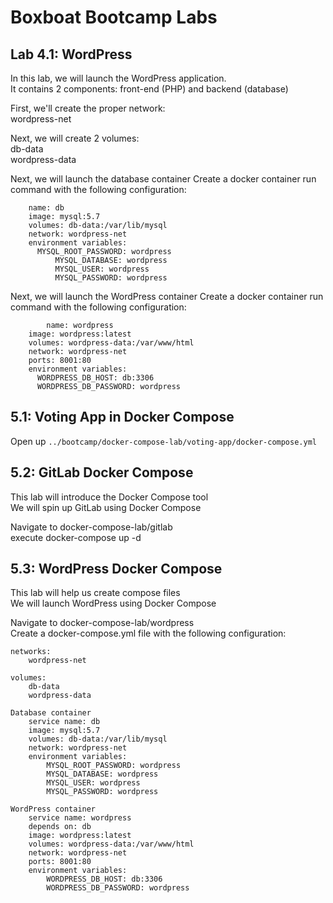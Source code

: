 Boxboat Bootcamp Labs
=====================

Lab 4.1: WordPress
------------------

In this lab, we will launch the WordPress application.  
It contains 2 components: front-end (PHP) and backend (database)  

First, we'll create the proper network:  
    wordpress-net  

Next, we will create 2 volumes:  
    db-data  
    wordpress-data  

Next, we will launch the database container 
Create a docker container run command with the following configuration:
```
    name: db
    image: mysql:5.7
    volumes: db-data:/var/lib/mysql
    network: wordpress-net
    environment variables:
      MYSQL_ROOT_PASSWORD: wordpress
          MYSQL_DATABASE: wordpress
          MYSQL_USER: wordpress
          MYSQL_PASSWORD: wordpress
``` 

Next, we will launch the WordPress container
Create a docker container run command with the following configuration:
```
        name: wordpress
    image: wordpress:latest
    volumes: wordpress-data:/var/www/html
    network: wordpress-net
    ports: 8001:80
    environment variables:
      WORDPRESS_DB_HOST: db:3306
      WORDPRESS_DB_PASSWORD: wordpress
```

5.1: Voting App in Docker Compose
---------------------------------

Open up `../bootcamp/docker-compose-lab/voting-app/docker-compose.yml`

5.2: GitLab Docker Compose
--------------------------

This lab will introduce the Docker Compose tool  
We will spin up GitLab using Docker Compose  

Navigate to docker-compose-lab/gitlab  
execute docker-compose up -d  

5.3: WordPress Docker Compose
-----------------------------

This lab will help us create compose files  
We will launch WordPress using Docker Compose  

Navigate to docker-compose-lab/wordpress  
Create a docker-compose.yml file with the following configuration:  

```
networks:   
    wordpress-net  

volumes:  
    db-data
    wordpress-data  

Database container  
    service name: db  
    image: mysql:5.7  
    volumes: db-data:/var/lib/mysql  
    network: wordpress-net  
    environment variables:  
        MYSQL_ROOT_PASSWORD: wordpress
        MYSQL_DATABASE: wordpress
        MYSQL_USER: wordpress
        MYSQL_PASSWORD: wordpress

WordPress container
    service name: wordpress
    depends on: db
    image: wordpress:latest
    volumes: wordpress-data:/var/www/html
    network: wordpress-net
    ports: 8001:80
    environment variables:
        WORDPRESS_DB_HOST: db:3306
        WORDPRESS_DB_PASSWORD: wordpress
```
